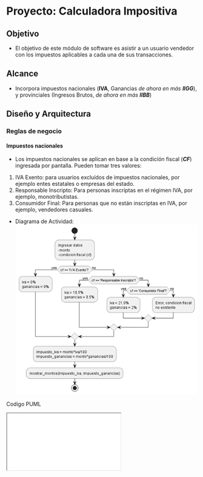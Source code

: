 # Proyecto: Calculadora Impositiva


## Objetivo 
- El objetivo de este módulo de software es asistir a un usuario vendedor con los impuestos aplicables a cada una de sus transacciones.

## Alcance
- Incorpora impuestos nacionales (__IVA__, Ganancias *de ahora en más __IIGG__*), y provinciales (Ingresos Brutos, *de ahora en más __IIBB__*) 


## Diseño y Arquitectura

### Reglas de negocio

#### Impuestos nacionales
- Los impuestos nacionales se aplican en base a la condición fiscal (*__CF__*) ingresada por pantalla. Pueden tomar tres valores:
1. IVA Exento: para usuarios excluídos de impuestos nacionales, por ejemplo entes estatales o empresas del estado.
2. Responsable Inscripto: Para personas inscriptas en el régimen IVA, por ejemplo, monotributistas.
3. Consumidor Final: Para personas que no están inscriptas en IVA, por ejemplo, vendedores casuales.

- Diagrama de Actividad:
![Impuestos nacionales](./diagramas/impuestos-nacionales.png)

Codigo PUML
<iframe src="./diagramas/impuestos-nacionales.puml"></iframe>